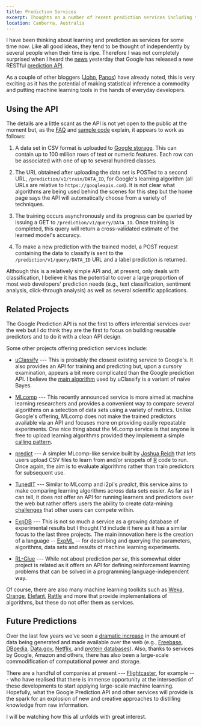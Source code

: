 ```yaml
---
title: Prediction Services
excerpt: Thoughts on a number of recent prediction services including the Google Prediction API.
location: Canberra, Australia
---
```


I have been thinking about learning and prediction as services for some time now. Like all good ideas, they tend to be thought of independently by several people when their time is ripe. Therefore I was not completely surprised when I heard the [news][] yesterday that Google has released a new RESTful [prediction API][google]. 

As a couple of other bloggers ([John][], [Panos][]) have already noted, this is very exciting as it has the potential of making statistical inference a commodity and putting machine learning tools in the hands of everyday developers.

Using the API
-------------
The details are a little scant as the API is not yet open to the public at the moment but, as the [FAQ][] and [sample code][] explain, it appears to work as follows:

 1. A data set in CSV format is uploaded to [Google storage][]. This can contain up to 100 million rows of text or numeric features. Each row can be associated with one of up to several hundred classes.
 
 2. The URL obtained after uploading the data set is POSTed to a second URL, `/prediction/v1/train/DATA_ID`, for Google's learning algorithm (all URLs are relative to `https://googleapis.com`). It is not clear what algorithms are being used behind the scenes for this step but the home page says the API will automatically choose from a variety of techniques.
 
 3. The training occurs asynchronously and its progress can be queried by issuing a GET to `/prediction/v1/query/DATA_ID`. Once training is completed, this query will return a cross-validated estimate of the learned model's accuracy.
 
 4. To make a new prediction with the trained model, a POST request containing the data to classify is sent to the `/prediction/v1/query/DATA_ID` URL and a label prediction is returned.

Although this is a relatively simple API and, at present, only deals with classification, I believe it has the potential to cover a large proportion of most web developers' prediction needs (e.g., text classification, sentiment analysis, click-through analysis) as well as several scientific applications.

Related Projects
----------------
The Google Prediction API is not the first to offers inferential services over the web but I do think they are the first to focus on building reusable predictors and to do it with a clean API design.

Some other projects offering prediction services include:

 * [uClassify][] --- This is probably the closest existing service to Google's. It also provides an API for training and predicting but, upon a cursory examination, appears a bit more complicated than the Google prediction API. I believe the [main algorithm](http://www.uclassify.com/Products.aspx) used by uClassify is a variant of naïve Bayes.

 * [MLcomp][] --- This recently announced service is more aimed at machine learning researchers and provides a convenient way to compare several algorithms on a selection of data sets  using a variety of metrics. Unlike Google's offering, MLcomp does not make the trained predictors available via an API and focuses more on providing easily repeatable experiments. One nice thing about the MLcomp service is that anyone is free to upload learning algorithms provided they implement a simple [calling pattern](http://mlcomp.org/help/program_info.html).
 
 * [predict][i2pi] --- A simpler MLcomp-like service built by [Joshua Reich](http://i2pi.com/team.html) that lets users upload CSV files to learn from and/or snippets of [R]() code to run. Once again, the aim is to evaluate algorithms rather than train predictors for subsequent use.
 
 * [TunedIT][] --- Similar to MLcomp and i2pi's _predict_, this service aims to make comparing learning algorithms across data sets easier. As far as I can tell, it does not offer an API for running learners and predictors over the web but rather offers users the ability to create data-mining [challenges](http://tunedit.org/challenges/docs) that other users can compete within.

 * [ExpDB][] --- This is not so much a service as a growing database of experimental results but I thought I'd include it here as it has a similar focus to the last three projects. The main innovation here is the creation of a language -- [ExpML](http://expdb.cs.kuleuven.be/expdb/expml.php?tq=) -- for describing and querying the parameters, algorithms, data sets and results of machine learning experiments. 

 * [RL-Glue][rlglue] --- While not about prediction _per se_, this somewhat older project is related as it offers an API for defining reinforcement learning problems that can be solved in a programming language-independent way.

Of course, there are also many machine learning toolkits such as [Weka][], [Orange][], [Elefant][], [Rattle][] and more that provide implementations of algorithms, but these do not offer them as services.

Future Predictions
------------------
Over the last few years we've seen a [dramatic increase][economist] in the amount of data being generated and made available over the web (e.g., [Freebase][], [DBpedia][], [Data.gov][datagov], [Netflix][], and [protein databases][protein]). Also, thanks to services by Google, Amazon and others, there has also been a large-scale commodification of computational power and storage.

There are a handful of companies at present --- [Flightcaster][], for example --- who have realised that there is immense opportunity at the intersection of these developments to start applying large-scale machine learning. Hopefully, what the Google Prediction API and other services will provide is the spark for an explosion of new and creative approaches to distilling knowledge from raw information.

I will be watching how this all unfolds with great interest.

[google]: http://code.google.com/apis/predict/
[news]: http://googlecode.blogspot.com/2010/05/bigquery-and-prediction-api-get-more.html
[faq]: http://code.google.com/apis/predict/docs/faq.html
[sample code]: http://code.google.com/apis/predict/docs/samples.html
[google storage]: http://code.google.com/apis/storage/
[mlcomp]: http://mlcomp.org
[delve]: http://www.cs.toronto.edu/~delve/index.html
[i2pi]: http://predict.i2pi.com/
[tunedit]: http://tunedit.org/
[rlglue]: http://glue.rl-community.org/
[uclassify]: http://www.uclassify.com/
[expdb]: http://expdb.cs.kuleuven.be/expdb/index.php
[panos]: http://behind-the-enemy-lines.blogspot.com/2010/05/google-prediction-api-commoditization.html#comments
[john]: http://hunch.net/?p=1383
[economist]: http://www.economist.com/opinion/displayStory.cfm?story_id=15579717&source=hptextfeature

[weka]: http://www.cs.waikato.ac.nz/ml/weka/
[orange]: http://www.ailab.si/orange/
[elefant]: http://elefant.developer.nicta.com.au/
[rattle]: http://rattle.togaware.com/
[flightcaster]: http://flightcaster.com/

[freebase]: http://www.freebase.com/
[dbpedia]: http://dbpedia.org/
[datagov]: http://www.data.gov/
[netflix]: http://www.netflix.com/
[protein]: http://www.ncbi.nlm.nih.gov/protein